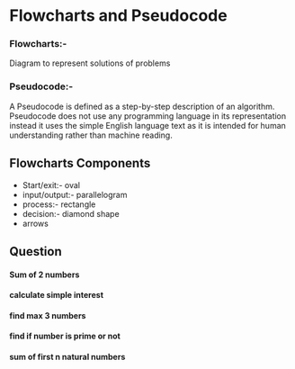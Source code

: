 # Flowcharts and Pseudocode

### Flowcharts:- 
Diagram to represent solutions of problems

### Pseudocode:-
A Pseudocode is defined as a step-by-step description of an algorithm. Pseudocode does not use any programming language in its representation instead it uses the simple English language text as it is intended for human understanding rather than machine reading.

## Flowcharts Components

 - Start/exit:- oval
 - input/output:- parallelogram
 - process:- rectangle
 - decision:- diamond shape
 - arrows



## Question

#### Sum of 2 numbers

#### calculate simple interest

#### find max 3 numbers

#### find if number is prime or not

#### sum of first n natural numbers